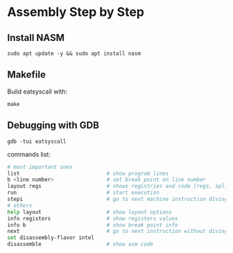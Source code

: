 # Assembly Step by Step

## Install NASM

`sudo apt update -y && sudo apt install nasm`

## Makefile

Build eatsyscall with:

`make`

## Debugging with GDB

`gdb -tui eatsyscall`

commands list:

```sh
# most important ones
list                            # show program lines
b <line number>                 # set break point on line number
layout regs                     # shows registries and code [regs, split, src, asm]
run                             # start execution
stepi                           # go to next machine instruction diving into functions (goes one by one)
# others
help layout                     # show layout options
info registers                  # show registers values
info b                          # show break point info
next                            # go to next instruction without diving into functions
set disassembly-flavor intel
disassemble                     # show asm code
```
